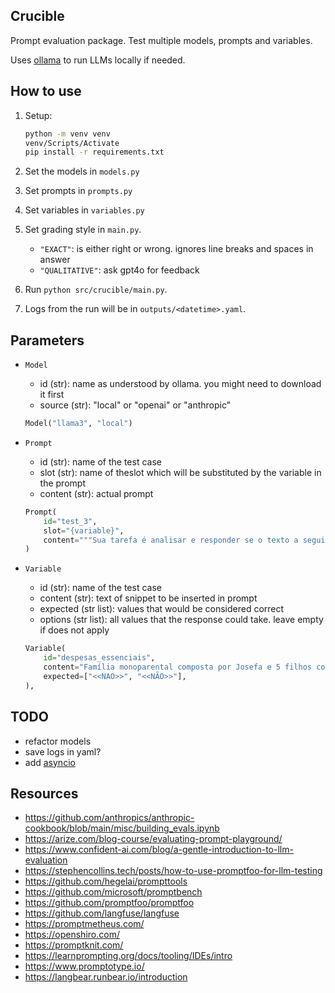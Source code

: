 ## Crucible

Prompt evaluation package. Test multiple models, prompts and variables.

Uses [ollama](https://github.com/ollama/ollama-python) to run LLMs locally if needed.

## How to use

1.  Setup:

    ```bash
    python -m venv venv
    venv/Scripts/Activate
    pip install -r requirements.txt
    ```

1.  Set the models in `models.py`
1.  Set prompts in `prompts.py`
1.  Set variables in `variables.py`
1.  Set grading style in `main.py`.
    -   `"EXACT"`: is either right or wrong. ignores line breaks and spaces in answer
    -   `"QUALITATIVE"`: ask gpt4o for feedback
1.  Run `python src/crucible/main.py`.
1.  Logs from the run will be in `outputs/<datetime>.yaml`.

## Parameters

-   `Model`

    -   id (str): name as understood by ollama. you might need to download it first
    -   source (str): "local" or "openai" or "anthropic"

    ```python
    Model("llama3", "local")
    ```

-   `Prompt`

    -   id (str): name of the test case
    -   slot (str): name of theslot which will be substituted by the variable in the prompt
    -   content (str): actual prompt

    ```python
    Prompt(
        id="test_3",
        slot="{variable}",
        content="""Sua tarefa é analisar e responder se o texto a seguir menciona a necessidade de comprar remédios ou itens de saúde. Aqui está o texto:\n\n###\n\n{variable}\n\n###\n\n\nPrimeiro, analise cuidadosamente o texto em um rascunho. Depois, responda: a solicitação citada menciona a necessidade de comprar remédios ou itens de saúde? Responda "<<SIM>>" ou "<<NÃO>>".""",
    )
    ```

-   `Variable`

    -   id (str): name of the test case
    -   content (str): text of snippet to be inserted in prompt
    -   expected (str list): values that would be considered correct
    -   options (str list): all values that the response could take. leave empty if does not apply

    ```python
    Variable(
        id="despesas_essenciais",
        content="Família monoparental composta por Josefa e 5 filhos com idades entre 1 e 17 anos. Contam apenas com a renda de coleta de material reciclável e relatam dificuldade para manter as despesas essenciais. Solicita-se, portanto, o auxílio vulnerabilidade.",
        expected=["<<NAO>>", "<<NÃO>>"],
    ),
    ```

## TODO

-   refactor models
-   save logs in yaml?
-   add [asyncio](https://github.com/ollama/ollama-python?tab=readme-ov-file#async-client)

## Resources

-   https://github.com/anthropics/anthropic-cookbook/blob/main/misc/building_evals.ipynb
-   https://arize.com/blog-course/evaluating-prompt-playground/
-   https://www.confident-ai.com/blog/a-gentle-introduction-to-llm-evaluation
-   https://stephencollins.tech/posts/how-to-use-promptfoo-for-llm-testing
-   https://github.com/hegelai/prompttools
-   https://github.com/microsoft/promptbench
-   https://github.com/promptfoo/promptfoo
-   https://github.com/langfuse/langfuse
-   https://promptmetheus.com/
-   https://openshiro.com/
-   https://promptknit.com/
-   https://learnprompting.org/docs/tooling/IDEs/intro
-   https://www.promptotype.io/
-   https://langbear.runbear.io/introduction
